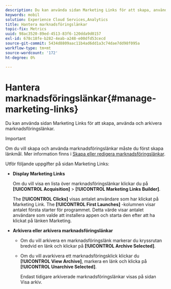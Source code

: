 ```yaml
---
description: Du kan använda sidan Marketing Links för att skapa, använda och arkivera marknadsföringslänkar.
keywords: mobil
solution: Experience Cloud Services,Analytics
title: Hantera marknadsföringslänkar
topic-fix: Metrics
uuid: 98ac3520-89ed-4513-83f6-120dda9d0157
exl-id: 678c18fe-b282-4eab-a248-e00dfd53cecd
source-git-commit: 5434d8809aac11b4ad6dd1a3c74dae7dd98f095a
workflow-type: tm+mt
source-wordcount: '172'
ht-degree: 0%

---
```


# Hantera marknadsföringslänkar{#manage-marketing-links}

Du kan använda sidan Marketing Links för att skapa, använda och arkivera marknadsföringslänkar.

>[!IMPORTANT]
>
>Om du vill skapa och använda marknadsföringslänkar måste du först skapa länkmål. Mer information finns i [Skapa eller redigera marknadsföringslänkar](/help/using/acquisition-main/c-marketing-links-builder/t-create-edit-adobe-links/t-create-edit-adobe-links.md).

Utför följande uppgifter på sidan Marketing Links:

* **Display Marketing Links**

   Om du vill visa en lista över marknadsföringslänkar klickar du på **[!UICONTROL Acquisition]** > **[!UICONTROL Marketing Links Builder]**.

   The **[!UICONTROL Clicks]** visas antalet användare som har klickat på Marketing Link. The **[!UICONTROL First Launches]** -kolumnen visar antalet första starter för programmet. Detta värde visar antalet användare som valde att installera appen och starta den efter att ha klickat på länken Marketing.

* **Arkivera eller arkivera marknadsföringslänkar**

   * Om du vill arkivera en marknadsföringslänk markerar du kryssrutan bredvid en länk och klickar på **[!UICONTROL Archive Selected]**.
   * Om du vill avarkivera ett marknadsföringsklick klickar du **[!UICONTROL View Archive]**, markera en länk och klicka på **[!UICONTROL Unarchive Selected]**.

      Endast tidigare arkiverade marknadsföringslänkar visas på sidan Visa arkiv.
